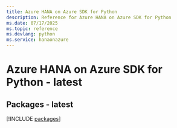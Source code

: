 ```yaml
---
title: Azure HANA on Azure SDK for Python
description: Reference for Azure HANA on Azure SDK for Python
ms.date: 07/17/2025
ms.topic: reference
ms.devlang: python
ms.service: hanaonazure
---
```

# Azure HANA on Azure SDK for Python - latest
## Packages - latest
[!INCLUDE [packages](hana-on-azure-index.md)]